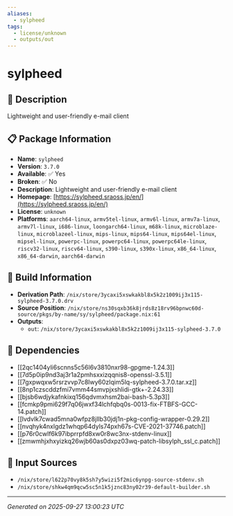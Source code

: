 ```yaml
---
aliases:
  - sylpheed
tags:
  - license/unknown
  - outputs/out
---
```


# sylpheed

## 📝 Description

Lightweight and user-friendly e-mail client

## 📋 Package Information

- **Name**: `sylpheed`
- **Version**: `3.7.0`
- **Available**: ✅ Yes
- **Broken**: ✅ No
- **Description**: Lightweight and user-friendly e-mail client
- **Homepage**: [https://sylpheed.sraoss.jp/en/](https://sylpheed.sraoss.jp/en/)
- **License**: `unknown`
- **Platforms**: `aarch64-linux`, `armv5tel-linux`, `armv6l-linux`, `armv7a-linux`, `armv7l-linux`, `i686-linux`, `loongarch64-linux`, `m68k-linux`, `microblaze-linux`, `microblazeel-linux`, `mips-linux`, `mips64-linux`, `mips64el-linux`, `mipsel-linux`, `powerpc-linux`, `powerpc64-linux`, `powerpc64le-linux`, `riscv32-linux`, `riscv64-linux`, `s390-linux`, `s390x-linux`, `x86_64-linux`, `x86_64-darwin`, `aarch64-darwin`

## 🔧 Build Information

- **Derivation Path**: `/nix/store/3ycaxi5xswkakbl8x5k2z1009ij3x115-sylpheed-3.7.0.drv`
- **Source Position**: `/nix/store/ns30sqxb36k8jrds8z18rv96bpnwc60d-source/pkgs/by-name/sy/sylpheed/package.nix:61`
- **Outputs**:
  - `out`:  `/nix/store/3ycaxi5xswkakbl8x5k2z1009ij3x115-sylpheed-3.7.0`

## 🔗 Dependencies

- [[2qc1404yli6scnns5c56l6v3810nxr98-gpgme-1.24.3]]
- [[7d5p0ip9nd3aj3r1a2pmhsxxizqqnis8-openssl-3.5.1]]
- [[7gxpwqxw5rsrzvvp7c8lwy60zlqim5lq-sylpheed-3.7.0.tar.xz]]
- [[8np1czscddzfmi7vmm44smvpjxshlidi-gtk+-2.24.33]]
- [[bjsb6wdjykafnkixq156qdvmxhsm2bai-bash-5.3p3]]
- [[fcmkp9pmi629f7q06jwxf34lchfqbq0s-0013-fix-FTBFS-GCC-14.patch]]
- [[lvdvlk7cwad5mna0wfpz8jllb30jdj1n-pkg-config-wrapper-0.29.2]]
- [[nvqhyk4nxlgdz1whqp64dyls74pxh67s-CVE-2021-37746.patch]]
- [[p76r0cwlf6k97ibprrpfd8xw0r8wc3nx-stdenv-linux]]
- [[zmwmhjxhxyizkq26wjb60as0dxpz03wq-patch-libsylph_ssl_c.patch]]

## 📁 Input Sources

- `/nix/store/l622p70vy8k5sh7y5wizi5f2mic6ynpg-source-stdenv.sh`
- `/nix/store/shkw4qm9qcw5sc5n1k5jznc83ny02r39-default-builder.sh`

---
*Generated on 2025-09-27 13:00:23 UTC*

